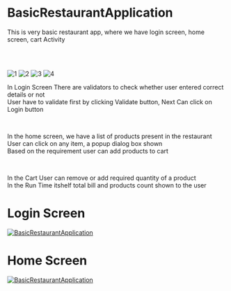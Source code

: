 # BasicRestaurantApplication
This is very basic restaurant app, where we have login screen, home screen, cart Activity

<br/><br/>

![1](https://user-images.githubusercontent.com/82259446/129228921-d6e80fa9-bece-4834-a211-95cc58ac9116.png)
![2](https://user-images.githubusercontent.com/82259446/129228953-a3133aaf-badf-4c96-aa7f-46f50dacb826.png)
![3](https://user-images.githubusercontent.com/82259446/129228961-490f9c59-0237-4f48-93c2-60b87627b16f.png)
![4](https://user-images.githubusercontent.com/82259446/129228972-94b688b5-139b-4664-bf71-7f93b6181d7a.png)



In Login Screen There are validators to check whether user entered correct details or not <br/>
User have to validate first by clicking Validate button, Next Can click on Login button <br/>

<br/>

In the home screen, we have a list of products present in the restaurant <br/>
User can click on any item, a popup dialog box shown <br/>
Based on the requirement user can add products to cart <br/>

<br/>

In the Cart User can remove or add required quantity of a product <br/>
In the Run Time itshelf total bill and products count shown to the user <br/>

# Login Screen
[![BasicRestaurantApplication](https://img.youtube.com/vi/PkVIWNY4xKE/0.jpg)](https://www.youtube.com/watch?v=PkVIWNY4xKE)

# Home Screen
[![BasicRestaurantApplication](https://img.youtube.com/vi/7o8dNTEpNy8/0.jpg)](https://www.youtube.com/watch?v=7o8dNTEpNy8)
